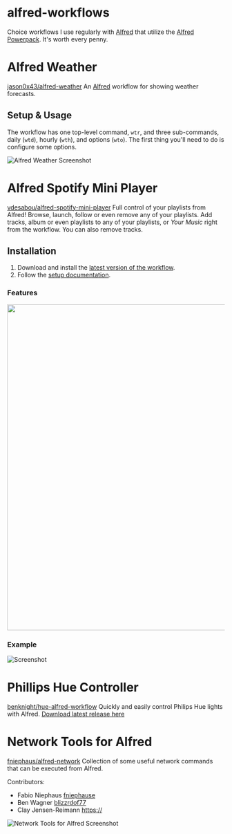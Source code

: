 # alfred-workflows
Choice workflows I use regularly with [Alfred](https://alfredapp.com) that utilize the [Alfred Powerpack](https://www.alfredapp.com/powerpack/).
It's worth every penny.

# Alfred Weather 
[jason0x43/alfred-weather](https://github.com/jason0x43/alfred-weather)
An [Alfred](https://alfredapp.com) workflow for showing weather forecasts.


## Setup & Usage
The workflow has one top-level command, `wtr`, and three sub-commands, daily (`wtd`), hourly (`wth`), and options (`wto`). The first thing you'll need to do is configure some options.

![Alfred Weather Screenshot](https://raw.github.com/mikefleder/alfred-workflows/main/img/alfred-weather-daily.png)

# Alfred Spotify Mini Player
[vdesabou/alfred-spotify-mini-player](https://github.com/vdesabou/alfred-spotify-mini-player)
Full control of your playlists from Alfred! Browse, launch, follow or even remove any of your playlists. Add tracks, album or even playlists to any of your playlists, or _Your Music_ right from the workflow. You can also remove tracks.

## Installation
1. Download and install the [latest version of the workflow](https://github.com/vdesabou/alfred-spotify-mini-player/releases/latest/download/spotifyminiplayer.alfredworkflow).
2. Follow the [setup documentation](https://alfred-spotify-mini-player.com/setup/).

### Features
 <img align="center" src="https://raw.github.com/mikefelder/alfred-workflows/main/img/alfred-spotify-mini-features.jpg" width="542" height="754" />

### Example
![Screenshot](https://raw.github.com/mikefelder/alfred-workflows/main/img/alfred-spotify-mini.gif)

# Phillips Hue Controller
[benknight/hue-alfred-workflow](https://github.com/benknight/hue-alfred-workflow/)
Quickly and easily control Philips Hue lights with Alfred. [Download latest release here](https://github.com/benknight/hue-alfred-workflow/releases)


# Network Tools for Alfred
[fniephaus/alfred-network](https://github.com/fniephaus/alfred-network/)
Collection of some useful network commands that can be executed from Alfred.

Contributors:
- Fabio Niephaus [fniephause](https://github.com/fniephaus)
- Ben Wagner [blizzrdof77](https://github.com/blizzrdof77)
- Clay Jensen-Reimann [https://](https://github.com/clayreimann)

![Network Tools for Alfred Screenshot](https://raw.github.com/mikefelder/alfred-workflows/main/img/alfred-network-tools.png)

